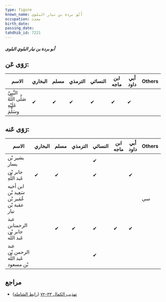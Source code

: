 ```yaml
---
type: figure
known_name: أَبُو بردة بن نيار البلوي
occupation: محدث
birth_date:
passing_date:
tahdhib_id: 7221
---
```

##### أبو بردة بن نيار البلوي البلوى

## رَوَى عَن:
| الاسم                                      | البخاري | مسلم | الترمذي | النسائي | ابن ماجه | أبي داود | Others |
| ------------------------------------------ | ------- | ---- | ------- | ------- | -------- | -------- | ------ |
| النَّبِيّ صَلَّى اللَّهُ عَلَيْهِ وسَلَّمَ | ✔       | ✔    | ✔       | ✔       | ✔        | ✔        |        |
## رَوَى عَنه:
| الاسم                                        | البخاري | مسلم | الترمذي | النسائي | ابن ماجه | أبي داود | Others |
| -------------------------------------------- | ------- | ---- | ------- | ------- | -------- | -------- | ------ |
| بشير بْن يسار                                |         |      |         | ✔       |          |          |        |
| جابر بْن عَبد اللَّهِ                        | ✔       | ✔    |         | ✔       |          | ✔        |        |
| ابن أخيه سَعِيد بْن عُمَير بْن عقبة بْن نيار |         |      |         |         |          |          | سي     |
| عبد الرحمنابن جابر بْن عَبد اللَّه           |         | ✔    | ✔       | ✔       | ✔        | ✔        |        |
| عبد الرحمن بْن عَبد اللَّه بْن مسعود         |         |      |         | ✔       |          |          |        |
## مراجع
- [تهذيب الكمال ٣٣-٧٢](obsidian://open?vault=Tahdhib-al-Kamal&file=Figures/٧٢٢١-أبو%20بردة%20بن%20نيار%20البلوي%20البلوى) ([رابط الشاملة](https://shamela.ws/book/3722/17743))